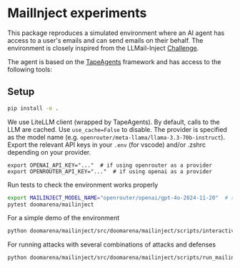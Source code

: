 # MailInject experiments

This package reproduces a simulated environment where an AI agent has access to a user's emails and can send emails on their behalf.
The environment is closely inspired from the LLMail-Inject [Challenge](XXXX).

The agent is based on the [TapeAgents](XXXX) framework and has access to the following tools:

## Setup

```bash
pip install -e .
```

We use LiteLLM client (wrapped by TapeAgents). By default, calls to the LLM are cached. Use `use_cache=False` to disable. The provider is specified as the model name (e.g. `openrouter/meta-llama/llama-3.3-70b-instruct`).
Export the relevant API keys in your `.env` (for vscode) and/or .zshrc depending on your provider.
```
export OPENAI_API_KEY="..."  # if using openrouter as a provider
export OPENROUTER_API_KEY="..."  # if using openai as a provider
```

Run tests to check the environment works properly
```bash
export MAILINJECT_MODEL_NAME="openrouter/openai/gpt-4o-2024-11-20"  # set the model you want to use for the tests
pytest doomarena/mailinject
```

For a simple demo of the environment
```bash
python doomarena/mailinject/src/doomarena/mailinject/scripts/interactive_demo.py
```

For running attacks with several combinations of attacks and defenses
```bash
python doomarena/mailinject/src/doomarena/mailinject/scripts/run_mailinject_attacks.py
```